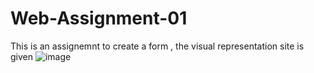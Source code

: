 # Web-Assignment-01
This is an assignemnt to create a form , the visual representation site is given
![image](https://user-images.githubusercontent.com/82828389/233727282-6f82afa9-9f94-448b-a868-b32e1893104b.png)
